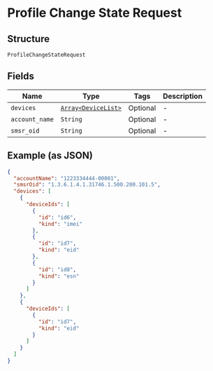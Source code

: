 
# Profile Change State Request

## Structure

`ProfileChangeStateRequest`

## Fields

| Name | Type | Tags | Description |
|  --- | --- | --- | --- |
| `devices` | [`Array<DeviceList>`](../../doc/models/device-list.md) | Optional | - |
| `account_name` | `String` | Optional | - |
| `smsr_oid` | `String` | Optional | - |

## Example (as JSON)

```json
{
  "accountName": "1223334444-00001",
  "smsrOid": "1.3.6.1.4.1.31746.1.500.200.101.5",
  "devices": [
    {
      "deviceIds": [
        {
          "id": "id6",
          "kind": "imei"
        },
        {
          "id": "id7",
          "kind": "eid"
        },
        {
          "id": "id8",
          "kind": "esn"
        }
      ]
    },
    {
      "deviceIds": [
        {
          "id": "id7",
          "kind": "eid"
        }
      ]
    }
  ]
}
```

